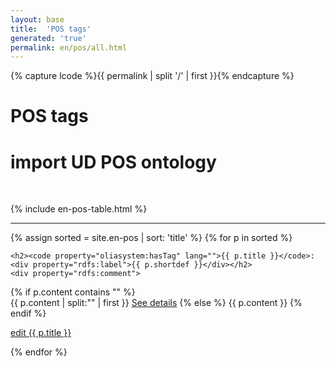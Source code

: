 ```yaml
---
layout: base
title:  'POS tags'
generated: 'true'
permalink: en/pos/all.html
---
```


{% capture lcode %}{{ permalink | split '/' | first }}{% endcapture %}

# POS tags

# import UD POS ontology
<span about="." property="rdf:type" resource="owl:Ontology">
	<span property="owl:imports" resource="
https://www.w3.org/2012/pyRdfa/extract?uri=http://universaldependencies.org/docs/u/pos/all.html&format=xml&rdfagraph=output&vocab_expansion=false&rdfa_lite=false&embedded_rdf=true&space_preserve=false&vocab_cache=true&vocab_cache_report=false&vocab_cache_refresh=false"/>
</span>
<div about="#Concept" property="http://purl.org/dc/terms/language" style="visibility: hidden">{{ lcode }}</div>

{% include en-pos-table.html %}

----------

{% assign sorted = site.en-pos | sort: 'title' %}
{% for p in sorted %}
<div about="#{{ p.title }}" property="rdf:type" resource="#Concept">
	<div property="rdf:type" resource="../../u/pos/all.html#{{ p.title }}">
	   <div about="../../u/pos/all.html#{{ p.title }}" property="rdf:type" resource="../../u/pos/all.html#Concept"/>
	</div>
	<a id="al-en-pos/{{ p.title }}" class="al-dest"/>

	<h2><code property="oliasystem:hasTag" lang="">{{ p.title }}</code>: <div property="rdfs:label">{{ p.shortdef }}</div></h2>
	<div property="rdfs:comment">
{% if p.content contains "<!--details-->" %}    
{{ p.content | split:"<!--details-->" | first }}
		<a property="rdfs:seeAlso" href="{{ p.title }}" class="al-doc">See details</a>
{% else %}
{{ p.content }}
{% endif %}
	</div>
	<a href="{{ site.git_edit }}/{% if p.collection %}{{ p.relative_path }}{% else %}{{ p.path }}{% endif %}" target="#">edit {{ p.title }}</a>
</div>
{% endfor %}
